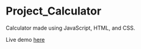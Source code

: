 # Project_Calculator

Calculator made using JavaScript, HTML, and CSS.

Live demo [here](https://ma-thyas.github.io/Project_Calculator/)